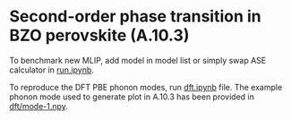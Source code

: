 # Second-order phase transition in BZO perovskite (A.10.3)

To benchmark new MLIP, add model in model list or simply swap ASE calculator in [run.ipynb](run.ipynb).

To reproduce the DFT PBE phonon modes, run [dft.ipynb](dft.ipynb) file. The example phonon mode used to generate plot in A.10.3 has been provided in [dft/mode-1.npy](dft/mode-1.npy).

